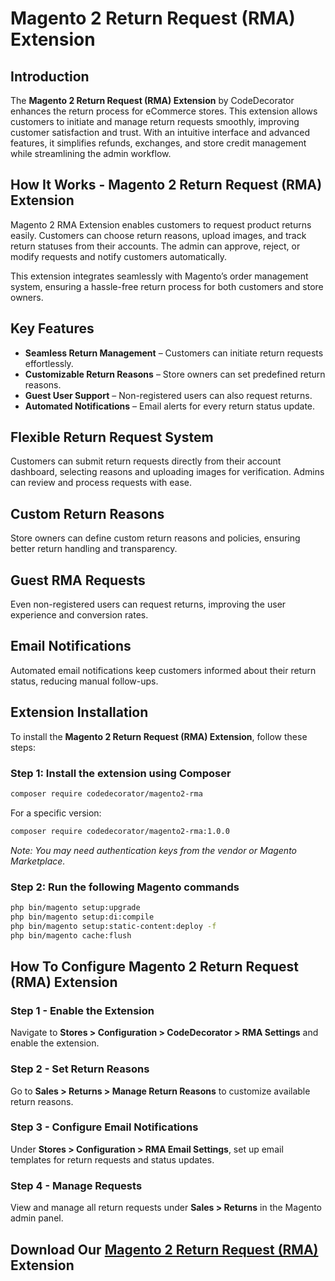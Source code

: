 # Magento 2 Return Request (RMA) Extension

## Introduction
The **Magento 2 Return Request (RMA) Extension** by CodeDecorator enhances the return process for eCommerce stores. This extension allows customers to initiate and manage return requests smoothly, improving customer satisfaction and trust. With an intuitive interface and advanced features, it simplifies refunds, exchanges, and store credit management while streamlining the admin workflow.

## How It Works - Magento 2 Return Request (RMA) Extension
Magento 2 RMA Extension enables customers to request product returns easily. Customers can choose return reasons, upload images, and track return statuses from their accounts. The admin can approve, reject, or modify requests and notify customers automatically. 

This extension integrates seamlessly with Magento’s order management system, ensuring a hassle-free return process for both customers and store owners.

## Key Features
- **Seamless Return Management** – Customers can initiate return requests effortlessly.
- **Customizable Return Reasons** – Store owners can set predefined return reasons.
- **Guest User Support** – Non-registered users can also request returns.
- **Automated Notifications** – Email alerts for every return status update.

## Flexible Return Request System
Customers can submit return requests directly from their account dashboard, selecting reasons and uploading images for verification. Admins can review and process requests with ease.

## Custom Return Reasons
Store owners can define custom return reasons and policies, ensuring better return handling and transparency.

## Guest RMA Requests
Even non-registered users can request returns, improving the user experience and conversion rates.

## Email Notifications
Automated email notifications keep customers informed about their return status, reducing manual follow-ups.

## Extension Installation
To install the **Magento 2 Return Request (RMA) Extension**, follow these steps:

### Step 1: Install the extension using Composer
```sh
composer require codedecorator/magento2-rma
```
For a specific version:
```sh
composer require codedecorator/magento2-rma:1.0.0
```
*Note: You may need authentication keys from the vendor or Magento Marketplace.*

### Step 2: Run the following Magento commands
```sh
php bin/magento setup:upgrade
php bin/magento setup:di:compile
php bin/magento setup:static-content:deploy -f
php bin/magento cache:flush
```

## How To Configure Magento 2 Return Request (RMA) Extension

### Step 1 - Enable the Extension
Navigate to **Stores > Configuration > CodeDecorator > RMA Settings** and enable the extension.

### Step 2 - Set Return Reasons
Go to **Sales > Returns > Manage Return Reasons** to customize available return reasons.

### Step 3 - Configure Email Notifications
Under **Stores > Configuration > RMA Email Settings**, set up email templates for return requests and status updates.

### Step 4 - Manage Requests
View and manage all return requests under **Sales > Returns** in the Magento admin panel.

## Download Our [Magento 2 Return Request (RMA)](https://codedecorator.com/magento-2-return-request-rma.html) Extension
